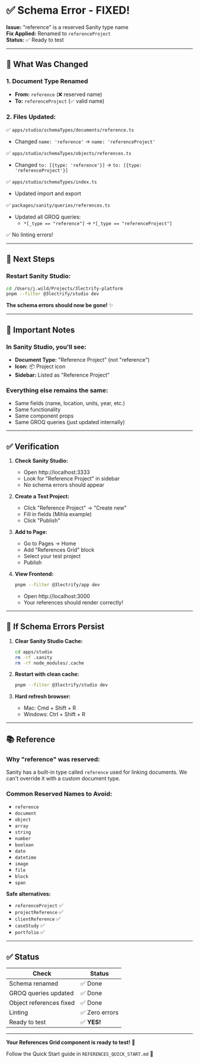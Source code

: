 # ✅ Schema Error - FIXED!

**Issue:** "reference" is a reserved Sanity type name  
**Fix Applied:** Renamed to `referenceProject`  
**Status:** ✅ Ready to test

---

## 🔧 What Was Changed

### **1. Document Type Renamed**
- **From:** `reference` (❌ reserved name)
- **To:** `referenceProject` (✅ valid name)

### **2. Files Updated:**

✅ `apps/studio/schemaTypes/documents/reference.ts`
- Changed `name: 'reference'` → `name: 'referenceProject'`

✅ `apps/studio/schemaTypes/objects/references.ts`
- Changed `to: [{type: 'reference'}]` → `to: [{type: 'referenceProject'}]`

✅ `apps/studio/schemaTypes/index.ts`
- Updated import and export

✅ `packages/sanity/queries/references.ts`
- Updated all GROQ queries:
  - `*[_type == "reference"]` → `*[_type == "referenceProject"]`

✅ No linting errors!

---

## 🚀 Next Steps

### **Restart Sanity Studio:**

```bash
cd /Users/j.wild/Projects/3lectrify-platform
pnpm --filter @3lectrify/studio dev
```

**The schema errors should now be gone!** ✨

---

## 📝 Important Notes

### **In Sanity Studio, you'll see:**
- **Document Type:** "Reference Project" (not "reference")
- **Icon:** 📦 Project icon
- **Sidebar:** Listed as "Reference Project"

### **Everything else remains the same:**
- Same fields (name, location, units, year, etc.)
- Same functionality
- Same component props
- Same GROQ queries (just updated internally)

---

## ✅ Verification

1. **Check Sanity Studio:**
   - Open http://localhost:3333
   - Look for "Reference Project" in sidebar
   - No schema errors should appear

2. **Create a Test Project:**
   - Click "Reference Project" → "Create new"
   - Fill in fields (Mihla example)
   - Click "Publish"

3. **Add to Page:**
   - Go to Pages → Home
   - Add "References Grid" block
   - Select your test project
   - Publish

4. **View Frontend:**
   ```bash
   pnpm --filter @3lectrify/app dev
   ```
   - Open http://localhost:3000
   - Your references should render correctly!

---

## 🐛 If Schema Errors Persist

1. **Clear Sanity Studio Cache:**
   ```bash
   cd apps/studio
   rm -rf .sanity
   rm -rf node_modules/.cache
   ```

2. **Restart with clean cache:**
   ```bash
   pnpm --filter @3lectrify/studio dev
   ```

3. **Hard refresh browser:**
   - Mac: Cmd + Shift + R
   - Windows: Ctrl + Shift + R

---

## 📚 Reference

### **Why "reference" was reserved:**
Sanity has a built-in type called `reference` used for linking documents. We can't override it with a custom document type.

### **Common Reserved Names to Avoid:**
- `reference`
- `document`
- `object`
- `array`
- `string`
- `number`
- `boolean`
- `date`
- `datetime`
- `image`
- `file`
- `block`
- `span`

**Safe alternatives:**
- `referenceProject` ✅
- `projectReference` ✅
- `clientReference` ✅
- `caseStudy` ✅
- `portfolio` ✅

---

## ✅ Status

| Check | Status |
|-------|--------|
| Schema renamed | ✅ Done |
| GROQ queries updated | ✅ Done |
| Object references fixed | ✅ Done |
| Linting | ✅ Zero errors |
| Ready to test | ✅ **YES!** |

---

**Your References Grid component is ready to test!** 🎉

Follow the Quick Start guide in `REFERENCES_QUICK_START.md` 🚀


